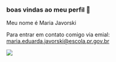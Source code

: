 ### boas vindas ao meu perfil 🖤
Meu nome é Maria Javorski

Para entrar em contato comigo via emial: 
maria.eduarda.javorski@escola.pr.gov.br




![](https://tenor.com/pt-BR/view/2fast2furious-brian-o-conner-roman-pearce-brian-roman-gif-16646868)


